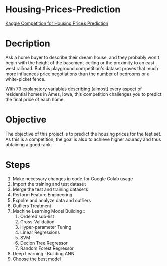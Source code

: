 # Housing-Prices-Prediction
[Kaggle Competition for Housing Prices Prediction](https://www.kaggle.com/c/house-prices-advanced-regression-techniques)

# Decription
Ask a home buyer to describe their dream house, and they probably won't begin with the height of the basement ceiling or the proximity to an east-west railroad. But this playground competition's dataset proves that much more influences price negotiations than the number of bedrooms or a white-picket fence.

With 79 explanatory variables describing (almost) every aspect of residential homes in Ames, Iowa, this competition challenges you to predict the final price of each home.

# Objective
The objective of this project is to predict the housing prices for the test set. As this is a competition, the goal is also to achieve higher acuracy and thus obtaining a good rank.

# Steps
1. Make necessary changes in code for Google Colab usage
2. Import the training and test dataset
3. Merge the test and training datasets
4. Perform Feature Engineering
5. Expolre and analyze data and outliers
6. Outliers Treatment
7. Machine Learning Model Building :
   1. Ordered sub-list
   2. Cross-Validation
   3. Hyper-parameter Tuning
   4. Linear Regressions
   5. SVM
   6. Decion Tree Regressor
   7. Random Forest Regressor
8. Deep Learning : Building ANN
9. Choose the best model
   
